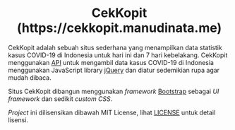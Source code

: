 <h1 align="center">CekKopit (https://cekkopit.manudinata.me)</h1>

CekKopit adalah sebuah situs sederhana yang menampilkan data statistik kasus COVID-19 di Indonesia untuk hari ini dan 7 hari kebelakang. CekKopit menggunakan [API](http://apicovid19indonesia-v2.vercel.app/api/indonesia/harian) untuk mengambil data kasus COVID-19 di Indonesia menggunakan JavaScript library [jQuery](https://jquery.com) dan diatur sedemikian rupa agar mudah dibaca.

Situs CekKopit dibangun menggunakan _framework_ [Bootstrap](https://getbootstrap.com) sebagai _UI framework_ dan sedikit _custom CSS_.

_Project_ ini dilisensikan dibawah MIT License, lihat [LICENSE](https://github.com/hendramanudinata03/CekKopit/blob/v1.0/LICENSE) untuk detail lisensi.
